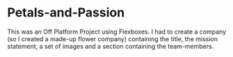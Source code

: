 # Petals-and-Passion
This was an Off Platform Project using Flexboxes. I had to create a company (so I created a made-up flower company) containing the title, the mission statement, a set of images and a section containing the team-members.
